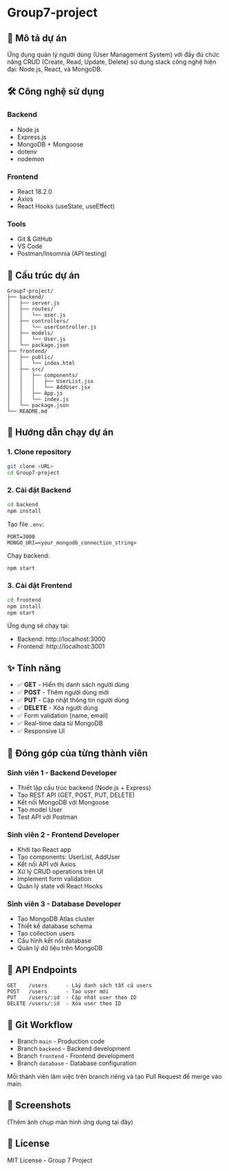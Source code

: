 # Group7-project

## 📝 Mô tả dự án
Ứng dụng quản lý người dùng (User Management System) với đầy đủ chức năng CRUD (Create, Read, Update, Delete) sử dụng stack công nghệ hiện đại: Node.js, React, và MongoDB.

## 🛠️ Công nghệ sử dụng

### Backend
- Node.js
- Express.js
- MongoDB + Mongoose
- dotenv
- nodemon

### Frontend
- React 18.2.0
- Axios
- React Hooks (useState, useEffect)

### Tools
- Git & GitHub
- VS Code
- Postman/Insomnia (API testing)

## 📂 Cấu trúc dự án
```
Group7-project/
├── backend/
│   ├── server.js
│   ├── routes/
│   │   └── user.js
│   ├── controllers/
│   │   └── userController.js
│   ├── models/
│   │   └── User.js
│   └── package.json
├── frontend/
│   ├── public/
│   │   └── index.html
│   ├── src/
│   │   ├── components/
│   │   │   ├── UserList.jsx
│   │   │   └── AddUser.jsx
│   │   ├── App.js
│   │   └── index.js
│   └── package.json
└── README.md
```

## 🚀 Hướng dẫn chạy dự án

### 1. Clone repository
```bash
git clone <URL>
cd Group7-project
```

### 2. Cài đặt Backend
```bash
cd backend
npm install
```

Tạo file `.env`:
```
PORT=3000
MONGO_URI=<your_mongodb_connection_string>
```

Chạy backend:
```bash
npm start
```

### 3. Cài đặt Frontend
```bash
cd frontend
npm install
npm start
```

Ứng dụng sẽ chạy tại:
- Backend: http://localhost:3000
- Frontend: http://localhost:3001

## ✨ Tính năng

- ✅ **GET** - Hiển thị danh sách người dùng
- ✅ **POST** - Thêm người dùng mới
- ✅ **PUT** - Cập nhật thông tin người dùng
- ✅ **DELETE** - Xóa người dùng
- ✅ Form validation (name, email)
- ✅ Real-time data từ MongoDB
- ✅ Responsive UI

## 👥 Đóng góp của từng thành viên

### Sinh viên 1 - Backend Developer
- Thiết lập cấu trúc backend (Node.js + Express)
- Tạo REST API (GET, POST, PUT, DELETE)
- Kết nối MongoDB với Mongoose
- Tạo model User
- Test API với Postman

### Sinh viên 2 - Frontend Developer
- Khởi tạo React app
- Tạo components: UserList, AddUser
- Kết nối API với Axios
- Xử lý CRUD operations trên UI
- Implement form validation
- Quản lý state với React Hooks

### Sinh viên 3 - Database Developer
- Tạo MongoDB Atlas cluster
- Thiết kế database schema
- Tạo collection users
- Cấu hình kết nối database
- Quản lý dữ liệu trên MongoDB

## 📌 API Endpoints

```
GET    /users      - Lấy danh sách tất cả users
POST   /users      - Tạo user mới
PUT    /users/:id  - Cập nhật user theo ID
DELETE /users/:id  - Xóa user theo ID
```

## 🔧 Git Workflow

- Branch `main` - Production code
- Branch `backend` - Backend development
- Branch `frontend` - Frontend development
- Branch `database` - Database configuration

Mỗi thành viên làm việc trên branch riêng và tạo Pull Request để merge vào main.

## 📸 Screenshots

(Thêm ảnh chụp màn hình ứng dụng tại đây)

## 📄 License

MIT License - Group 7 Project